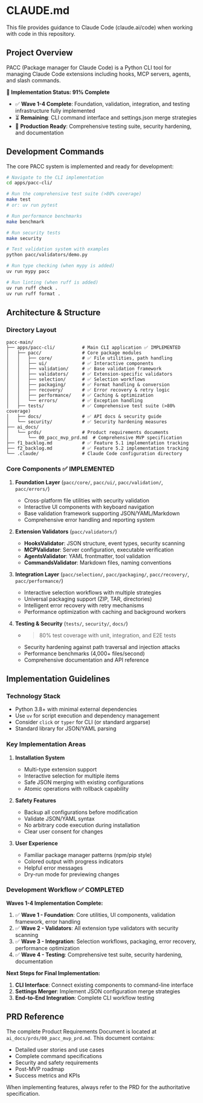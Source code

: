 # CLAUDE.md

This file provides guidance to Claude Code (claude.ai/code) when working with code in this repository.

## Project Overview

PACC (Package manager for Claude Code) is a Python CLI tool for managing Claude Code extensions including hooks, MCP servers, agents, and slash commands. 

**🎯 Implementation Status: 91% Complete**
- ✅ **Wave 1-4 Complete**: Foundation, validation, integration, and testing infrastructure fully implemented
- ⏳ **Remaining**: CLI command interface and settings.json merge strategies
- 🚀 **Production Ready**: Comprehensive testing suite, security hardening, and documentation

## Development Commands

The core PACC system is implemented and ready for development:

```bash
# Navigate to the CLI implementation
cd apps/pacc-cli/

# Run the comprehensive test suite (>80% coverage)
make test
# or: uv run pytest

# Run performance benchmarks
make benchmark

# Run security tests
make security

# Test validation system with examples
python pacc/validators/demo.py

# Run type checking (when mypy is added)
uv run mypy pacc

# Run linting (when ruff is added)
uv run ruff check .
uv run ruff format .
```

## Architecture & Structure

### Directory Layout
```
pacc-main/
├── apps/pacc-cli/          # Main CLI application ✅ IMPLEMENTED
│   ├── pacc/               # Core package modules
│   │   ├── core/           # ✅ File utilities, path handling
│   │   ├── ui/             # ✅ Interactive components
│   │   ├── validation/     # ✅ Base validation framework
│   │   ├── validators/     # ✅ Extension-specific validators
│   │   ├── selection/      # ✅ Selection workflows
│   │   ├── packaging/      # ✅ Format handling & conversion
│   │   ├── recovery/       # ✅ Error recovery & retry logic
│   │   ├── performance/    # ✅ Caching & optimization
│   │   └── errors/         # ✅ Exception handling
│   ├── tests/              # ✅ Comprehensive test suite (>80% coverage)
│   ├── docs/               # ✅ API docs & security guide
│   └── security/           # ✅ Security hardening measures
├── ai_docs/
│   └── prds/               # Product requirements documents
│       └── 00_pacc_mvp_prd.md  # Comprehensive MVP specification
├── f1_backlog.md           # ✅ Feature 5.1 implementation tracking
├── f2_backlog.md           # ✅ Feature 5.2 implementation tracking
└── .claude/                # Claude Code configuration directory
```

### Core Components ✅ IMPLEMENTED

1. **Foundation Layer** (`pacc/core/`, `pacc/ui/`, `pacc/validation/`, `pacc/errors/`)
   - Cross-platform file utilities with security validation
   - Interactive UI components with keyboard navigation
   - Base validation framework supporting JSON/YAML/Markdown
   - Comprehensive error handling and reporting system

2. **Extension Validators** (`pacc/validators/`)
   - **HooksValidator**: JSON structure, event types, security scanning
   - **MCPValidator**: Server configuration, executable verification
   - **AgentsValidator**: YAML frontmatter, tool validation
   - **CommandsValidator**: Markdown files, naming conventions

3. **Integration Layer** (`pacc/selection/`, `pacc/packaging/`, `pacc/recovery/`, `pacc/performance/`)
   - Interactive selection workflows with multiple strategies
   - Universal packaging support (ZIP, TAR, directories)
   - Intelligent error recovery with retry mechanisms
   - Performance optimization with caching and background workers

4. **Testing & Security** (`tests/`, `security/`, `docs/`)
   - >80% test coverage with unit, integration, and E2E tests
   - Security hardening against path traversal and injection attacks
   - Performance benchmarks (4,000+ files/second)
   - Comprehensive documentation and API reference

## Implementation Guidelines

### Technology Stack
- Python 3.8+ with minimal external dependencies
- Use `uv` for script execution and dependency management
- Consider `click` or `typer` for CLI (or standard argparse)
- Standard library for JSON/YAML parsing

### Key Implementation Areas

1. **Installation System**
   - Multi-type extension support
   - Interactive selection for multiple items
   - Safe JSON merging with existing configurations
   - Atomic operations with rollback capability

2. **Safety Features**
   - Backup all configurations before modification
   - Validate JSON/YAML syntax
   - No arbitrary code execution during installation
   - Clear user consent for changes

3. **User Experience**
   - Familiar package manager patterns (npm/pip style)
   - Colored output with progress indicators
   - Helpful error messages
   - Dry-run mode for previewing changes

### Development Workflow ✅ COMPLETED

**Waves 1-4 Implementation Complete:**
1. ✅ **Wave 1 - Foundation**: Core utilities, UI components, validation framework, error handling
2. ✅ **Wave 2 - Validators**: All extension type validators with security scanning  
3. ✅ **Wave 3 - Integration**: Selection workflows, packaging, error recovery, performance optimization
4. ✅ **Wave 4 - Testing**: Comprehensive test suite, security hardening, documentation

**Next Steps for Final Implementation:**
1. **CLI Interface**: Connect existing components to command-line interface
2. **Settings Merger**: Implement JSON configuration merge strategies
3. **End-to-End Integration**: Complete CLI workflow testing

## PRD Reference

The complete Product Requirements Document is located at `ai_docs/prds/00_pacc_mvp_prd.md`. This document contains:
- Detailed user stories and use cases
- Complete command specifications
- Security and safety requirements
- Post-MVP roadmap
- Success metrics and KPIs

When implementing features, always refer to the PRD for the authoritative specification.